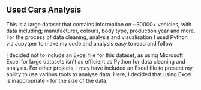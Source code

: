 ## Used Cars Analysis
This is a large dataset that contains information on ~30000+ vehicles, with data including; manufacturer, colours, body type, production year and more.
For the process of data cleaning, analysis and visualisation I used Python via Jupytper to make my code and analysis easy to read and follow. 

I decided not to include an Excel file for this dataset, as using Microsoft Excel for large datasets isn't as efficient as Python for data cleaning and analysis.
For other projects, I may have included an Excel file to present my ability to use various tools to analyse data. Here, I decided that using Excel is inappropriate - for the size of the data. 
